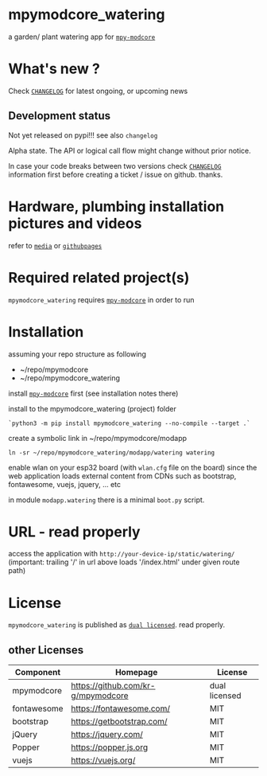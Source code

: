 
# mpymodcore_watering

a garden/ plant watering app for [`mpy-modcore`](https://github.com/kr-g/mpymodcore)


# What's new ?

Check
[`CHANGELOG`](https://github.com/kr-g/mpymodcore_watering/blob/master/CHANGELOG.md)
for latest ongoing, or upcoming news


## Development status

Not yet released on pypi!!! see also `changelog`

Alpha state.
The API or logical call flow might change without prior notice.

In case your code breaks between two versions check
[`CHANGELOG`](https://github.com/kr-g/mpymodcore_watering/blob/master/CHANGELOG.md)
information first before creating a ticket / issue on github. thanks.


# Hardware, plumbing installation pictures and videos

refer to [`media`](https://github.com/kr-g/mpymodcore_watering/tree/master/media)
or [`githubpages`](https://kr-g.github.io/mpymodcore_watering/)


# Required related project(s)

`mpymodcore_watering` requires [`mpy-modcore`](https://github.com/kr-g/mpymodcore)
in order to run



# Installation

assuming your repo structure as following
    
- ~/repo/mpymodcore
- ~/repo/mpymodcore_watering

install [`mpy-modcore`](https://github.com/kr-g/mpymodcore)
first (see installation notes there)

install to the mpymodcore_watering (project) folder
    
    `python3 -m pip install mpymodcore_watering --no-compile --target .` 
     
create a symbolic link in ~/repo/mpymodcore/modapp
    
    ln -sr ~/repo/mpymodcore_watering/modapp/watering watering

enable wlan on your esp32 board (with `wlan.cfg` file on the board)
since the web application loads external content from CDNs
such as bootstrap, fontawesome, vuejs, jquery, ... etc

in module `modapp.watering` there is a minimal `boot.py` script.


# URL - read properly

access the application with `http://your-device-ip/static/watering/`
(important: trailing '/' in url above loads '/index.html' under given route path)


# License

`mpymodcore_watering` is published as
[`dual licensed`](https://github.com/kr-g/mpymodcore_watering/blob/master/LICENSE).
read properly.
    
## other Licenses

|Component	|Homepage	|License|
|---|---|---|
mpymodcore| https://github.com/kr-g/mpymodcore| dual licensed | 
fontawesome| https://fontawesome.com/| MIT | 
bootstrap| https://getbootstrap.com/| MIT | 
jQuery| https://jquery.com/| MIT | 
Popper| https://popper.js.org|  	MIT | 
vuejs| https://vuejs.org/| MIT | 


